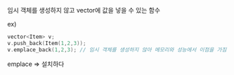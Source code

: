 임시 객체를 생성하지 않고 vector에 값을 넣을 수 있는 함수

ex)
```cpp
vector<Item> v;
v.push_back(Item(1,2,3));
v.emplace_back(1,2,3); // 임시 객체를 생성하지 않아 메모리와 성능에서 이점을 가짐
```
emplace => 설치하다